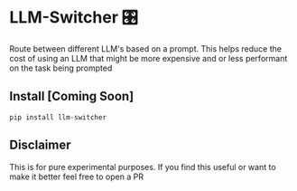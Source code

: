 # LLM-Switcher 🎛️
<p> Route between different LLM's based on a prompt. This helps reduce the cost of using an LLM that might be more expensive and or less performant on the task being prompted</p>

## Install [Coming Soon]

```
pip install llm-switcher
```
## Disclaimer 

<p> This is for pure experimental purposes. If you find this useful or want to make it better feel free to open a PR </p>
